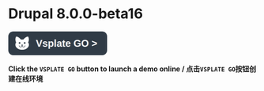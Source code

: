 # Drupal 8.0.0-beta16

<a href="https://www.vsplate.com/?docker-compose=https://github.com/vsplate/dcenvs/drupal/8.0.0-beta16"><img alt="VSPLATE GO" src="https://raw.githubusercontent.com/vsplate/images/master/vsgo_btn.png" width="200px"></a>

**Click the `VSPLATE GO` button to launch a demo online / 点击`VSPLATE GO`按钮创建在线环境**